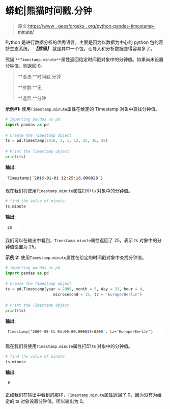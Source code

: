 # 蟒蛇|熊猫时间戳.分钟

> 原文:[https://www . geesforgeks . org/python-pandas-timestamp-minute/](https://www.geeksforgeeks.org/python-pandas-timestamp-minute/)

Python 是进行数据分析的优秀语言，主要是因为以数据为中心的 python 包的奇妙生态系统。 ***【熊猫】*** 就是其中一个包，让导入和分析数据变得容易多了。

熊猫 `**Timestamp.minute**`属性返回给定时间戳对象中的分钟值。如果尚未设置分钟值，则返回 0。

> **语法:**时间戳.分钟
> 
> **参数:**无
> 
> **返回:**分钟

**示例#1:** 使用`Timestamp.minute`属性在给定的 Timestamp 对象中查找分钟值。

```py
# importing pandas as pd
import pandas as pd

# Create the Timestamp object
ts = pd.Timestamp(2016, 1, 1, 12, 25, 16, 28)

# Print the Timestamp object
print(ts)
```

**输出:**

![](img/560adf225074c9294b4b17c8396b5d9c.png)

现在我们将使用`Timestamp.minute`属性打印 ts 对象中的分钟值。

```py
# find the value of minute
ts.minute
```

**输出:**

![](img/f83ad3cc02da5c500be155a92855b327.png)

我们可以在输出中看到，`Timestamp.minute`属性返回了 25，表示 ts 对象中的分钟值设置为 25。

**示例 2:** 使用`Timestamp.minute`属性在给定的时间戳对象中查找分钟值。

```py
# importing pandas as pd
import pandas as pd

# Create the Timestamp object
ts = pd.Timestamp(year = 2009, month = 5, day = 31, hour = 4,
                     microsecond = 15, tz = 'Europe/Berlin')

# Print the Timestamp object
print(ts)
```

**输出:**

![](img/393c9a89327505271a3d60f53168731d.png)

现在我们将使用`Timestamp.minute`属性打印 ts 对象中的分钟值。

```py
# find the value of minute
ts.minute
```

**输出:**

![](img/f992977411ab1502362aa25e56e5c83c.png)

正如我们在输出中看到的那样，`Timestamp.minute`属性返回了 0，因为没有为给定的 ts 对象设置分钟值，所以输出为 0。